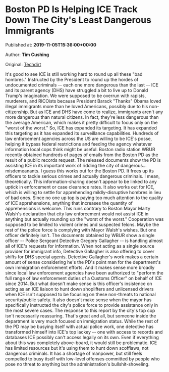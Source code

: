 
# Boston PD Is Helping ICE Track Down The City's Least Dangerous Immigrants

Published at: **2019-11-05T15:36:00+00:00**

Author: **Tim Cushing**

Original: [Techdirt](https://www.techdirt.com/articles/20191026/18360943267/boston-pd-is-helping-ice-track-down-citys-least-dangerous-immigrants.shtml)

It's good to see ICE is still working hard to round up all these "bad hombres." Instructed by the President to round up the hordes of undocumented criminals -- each one more dangerous than the last -- ICE and its parent agency (DHS) have struggled a bit to live up to Donald Trump's imagination.
We were supposed to be overrun with rapists, murderers, and RICOists because President Barack "Thanks" Obama loved illegal immigrants more than he loved Americans, possibly due to his non-citizenship. But as ICE and DHS have come to realize, immigrants aren't any more dangerous than natural citizens. In fact, they're less dangerous than the average American, which makes it pretty difficult to focus only on the "worst of the worst."
So, ICE has expanded its targeting. It has expanded this targeting as it has expanded its surveillance capabilities. Hundreds of law enforcement agencies across the US are willing to be ICE's posse, helping it bypass federal restrictions and feeding the agency whatever information local cops think might be useful.
Boston radio station WBUR recently obtained hundreds of pages of emails from the Boston PD as the result of a public records request. The released documents show the PD is assisting ICE in its important work of ridding the city of dangerous… misdemeanants.
I guess this works out for the Boston PD. It frees up its officers to tackle serious crimes and actually dangerous criminals. I mean, theoretically. This information-sharing doesn't appear to be linked to any uptick in enforcement or case clearance rates.
It also works out for ICE, which is willing to settle for apprehending mildly-disruptive hombres in lieu of bad ones. Since no one up top is paying too much attention to the quality of ICE apprehensions, anything that increases the quantity of apprehensions is welcome.
This runs contrary to Boston Mayor Marty Walsh's declaration that city law enforcement would not assist ICE in anything but actually rounding up the "worst of the worst." Cooperation was supposed to be limited to violent crimes and suspected felons.
Maybe the rest of the police force is complying with Mayor Walsh's wishes. But one officer definitely isn't. The documents obtained by WBUR show a single officer -- Police Sergeant Detective Gregory Gallagher -- is handling almost all of ICE's requests for information. When not acting as a single source provider for immigrant info, Detective Gallagher is also offering to cover shifts for DHS special agents.
Detective Gallagher's work makes a certain amount of sense considering he's the PD's point man for the department's own immigration enforcement efforts. And it makes sense more broadly since local law enforcement agencies have been authorized to "perform the full range of law enforcement duties of a Customs Officer" on behalf of ICE since 2014.
But what doesn't make sense is this officer's insistence on acting as an ICE liaison to hunt down shoplifters and unlicensed drivers when ICE isn't supposed to be focusing on these non-threats to national security/public safety. It also doesn't make sense when the mayor has specifically instructed the city's police force to provide assistance only in the most severe cases.
The response to this report by the city's top cop isn't necessarily reassuring.
That's great and all, but someone inside the department is very much focused on immigration status. While the rest of the PD may be busying itself with actual police work, one detective has transformed himself into ICE's top lackey -- one with access to records and databases ICE possibly can't access legally on its own.
Even if everything about this was completely above-board, it would still be problematic. ICE has limited resources but it's using them to hunt down scofflaws, not dangerous criminals. It has a shortage of manpower, but still feels compelled to busy itself with low-level offenses committed by people who pose no threat to anything but the administration's bullshit-shoveling.
